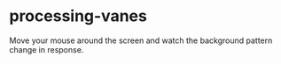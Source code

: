 # processing-vanes

Move your mouse around the screen and watch the background pattern change in response.
